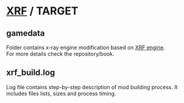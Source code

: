 # [XRF](https://github.com/xray-forge/stalker-xrf-template) / TARGET

## gamedata

Folder contains x-ray engine modification based on [XRF engine](https://github.com/xray-forge/stalker-xrf-engine). <br/>
For more details check the repository/book.

## xrf_build.log

Log file contains step-by-step description of mod building process.
It includes files lists, sizes and process timing.

